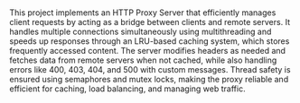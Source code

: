 # 
This project implements an HTTP Proxy Server that efficiently manages client requests by acting as a bridge between clients and remote servers. It handles multiple connections simultaneously using multithreading and speeds up responses through an LRU-based caching system, which stores frequently accessed content. The server modifies headers as needed and fetches data from remote servers when not cached, while also handling errors like 400, 403, 404, and 500 with custom messages. Thread safety is ensured using semaphores and mutex locks, making the proxy reliable and efficient for caching, load balancing, and managing web traffic.
